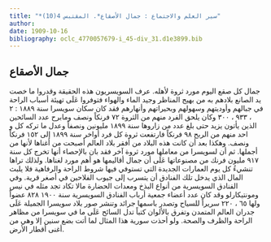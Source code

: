 ```yaml
---
title: "*سير العلم والاجتماع : جمال الأصقاع*. المقتبس 4(10)"
author: 
date: 1909-10-16
bibliography: oclc_4770057679-i_45-div_31.d1e3899.bib
---
```




##  جمال الأصقاع 


 جمال كل صقع اليوم مورد ثروة لأهله. عرف السويسريون هذه الحقيقة وقدروا ما خصت يد الصانع بلادهم به من بهيج المناظر وجيد الماء والهواء فتوفروا عَلَى تهيئة أسباب الراحة في جبالهم وأوديتهم وسهولهم وبحيراتهم وأنهارهم فقد كان سكان سويسرا سنة  ١٨٨٩  :  ٢  ،  ٩٣٣  ،  ٣٠٠  وكان يلحق الفرد منهم من الثروة  ٧٢  فرنكاً ونصف ومابرح عدد السائحين الذين يأتون يزيد حتى بلغ عدد من زاروها سنة  ١٨٩٩  مليونين ونصفاً وعدل ما تركه كل و  احد  منهم من الربح  ٩٨  فرنكاً فارتفعت ثروة كل فرد أواخر سنة  ١٨٩٩  إلى  ١٥٢  فرنكاً ونصف. وهكذا بعد أن كانت هذه البلاد من أفقر بلاد العالم أصبحت من أغناها لأنها من أجملها. ثم أن لسويسرا من معاملها مورد ثروة آخر فقد بان بالإحصاء أنها تخرج كل سنة  ٩١٧  مليون فرنك من مصنوعاتها عَلَى أن جمال أقاليمها هو أهم مورد لغناها. ولذلك تراها تنشيءُ كل يوم العمارات الجديدة التي تستوفي فيها شروط الراحة والرفاهية فلا يلبث المال الذي يدخل تلك الفنادق أن يتسرب إلى جيوب الفلاحين في أصغر قرية. وفي الفنادق السويسرية من أنواع البذخ ومعدات الحضارة مالا تكاد تجد مثله في نيس ومونتيكارلو وقد كان عدد أعضاء جمعية أرباب الفنادق السويسرية سنة  ١٩٠٠  ٨٢٨  عضواً ولها  ٦٥  ،  ٢٢٠  سريراً للسياح وتصدر باسمها جرائد وتنشر صور بلاد سويسرا الجميلة عَلَى جدران العالم المتمدن وتفرق بالألوان كتباً تدل السائح عَلَى ما في سويسرا من مظاهر الراحة والظرف والصحة. ولو أحذت سورية هذا المثال لما أتت بضع سنين إلا   وهي من أغنى أقطار الأرض. 
